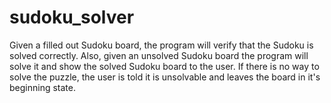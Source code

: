 # sudoku_solver
Given a filled out Sudoku board, the program will verify that the Sudoku is solved correctly. Also, given an unsolved Sudoku board the program will solve it and show the solved Sudoku board to the user. If there is no way to solve the puzzle, the user is told it is unsolvable and leaves the board in it's beginning state.
